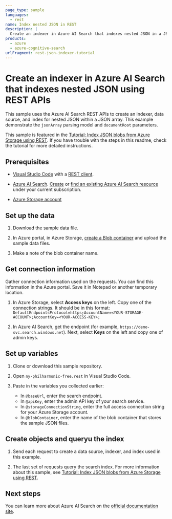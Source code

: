 ```yaml
---
page_type: sample
languages:
  - rest
name: Index nested JSON in REST
description: |
  Create an indexer in Azure AI Search that indexes nested JSON in a JSON array.
products:
  - azure
  - azure-cognitive-search
urlFragment: rest-json-indexer-tutorial
---
```


# Create an indexer in Azure AI Search that indexes nested JSON using REST APIs

This sample uses the Azure AI Search REST APIs to create an indexer, data source, and index for nested JSON within a JSON array. This example demonstrate the `jsonArray` parsing model and `documentRoot` parameters. 

This sample is featured in the [Tutorial: Index JSON blobs from Azure Storage using REST](https://docs.microsoft.com/azure/search/AI-search-tutorial-blob). If you have trouble with the steps in this readme, check the tutorial for more detailed instructions.

## Prerequisites

+ [Visual Studio Code](https://code.visualstudio.com/download) with a [REST client](https://marketplace.visualstudio.com/items?itemName=humao.rest-client).

+ [Azure AI Search](https://learn.microsoft.com/azure/search/). [Create](https://learn.microsoft.com//azure/search/search-create-service-portal) or [find an existing Azure AI Search resource](https://portal.azure.com/#blade/HubsExtension/BrowseResourceBlade/resourceType/Microsoft.Search%2FsearchServices) under your current subscription.

+ [Azure Storage account](https://docs.microsoft.com/azure/storage/common/storage-account-create?tabs=azure-portal)

## Set up the data

1. Download the sample data file.

1. In Azure portal, in Azure Storage, [create a Blob container](https://docs.microsoft.com/azure/storage/blobs/storage-quickstart-blobs-portal) and upload the sample data files.

1. Make a note of the blob container name.

## Get connection information

Gather connection information used on the requests. You can find this information in the Azure portal. Save it in Notepad or another temporary location.

1. In Azure Storage, select **Access keys** on the left. Copy one of the connection strings. It should be in this format: `DefaultEndpointsProtocol=https;AccountName=<YOUR-STORAGE-ACCOUNT>;AccountKey=<YOUR-ACCESS-KEY>;`

1. In Azure AI Search, get the endpoint (for example, `https://demo-svc.search.windows.net`). Next, select **Keys** on the left and copy one of admin keys.

## Set up variables

1. Clone or download this sample repository.

1. Open `ny-philharmonic-free.rest` in Visual Studio Code.

1. Paste in the variables you collected earlier:

   + In `@baseUrl`, enter the search endpoint.
   + In `@apiKey`, enter the admin API key of your search service.
   + In `@storageConnectionString`, enter the full access connection string for your Azure Storage account.
   + In `@blobContainer`, enter the name of the blob container that stores the sample JSON files.

## Create objects and queryu the index

1. Send each request to create a data source, indexer, and index used in this example.

1. The last set of requests query the search index. For more information about this sample, see [Tutorial: Index JSON blobs from Azure Storage using REST](https://docs.microsoft.com/azure/search/AI-search-tutorial-blob).

## Next steps

You can learn more about Azure AI Search on the [official documentation site](https://learn.microsoft.com/azure/search/).
